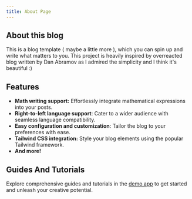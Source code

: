 ```yaml
---
title: About Page
---
```

## About this blog
This is a blog template ( maybe a little more ), which you can spin up and write what matters to you. This project is heavily inspired by overreacted blog written by Dan Abramov as I admired the simplicity and I think it's beautiful :)

## Features
- **Math writing support:** Effortlessly integrate mathematical expressions into your posts.
- **Right-to-left language support**: Cater to a wider audience with seamless language compatibility.
- **Easy configuration and customization**: Tailor the blog to your preferences with ease.
- **Tailwind CSS integration:** Style your blog elements using the popular Tailwind framework.
- **And more!**


## Guides And Tutorials
Explore comprehensive guides and tutorials in the [demo app](https://demo-blogger.netlify.app) to get started and unleash your creative potential.